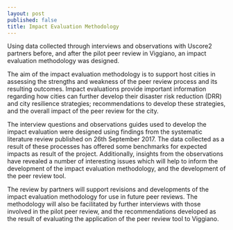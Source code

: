 ```yaml
---
layout: post
published: false
title: Impact Evaluation Methodology
---
```


Using data collected through interviews and observations with Uscore2 partners before, and after the pilot peer review in Viggiano, an impact evaluation methodology was designed.

The aim of the impact evaluation methodology is to support host cities in assessing the strengths and weakness of the peer review process and its resulting outcomes. Impact evaluations provide important information regarding how cities can further develop their disaster risk reduction (DRR) and city resilience strategies; recommendations to develop these strategies, and the overall impact of the peer review for the city.

The interview questions and observations guides used to develop the impact evaluation were designed using findings from the systematic literature review published on 26th September 2017. The data collected as a result of these processes has offered some benchmarks for expected impacts as result of the project. Additionally, insights from the observations have revealed a number of interesting issues which will help to inform the development of the impact evaluation methodology, and the development of the peer review tool.

The review by partners will support revisions and developments of the impact evaluation methodology for use in future peer reviews. The methodology will also be facilitated by further interviews with those involved in the pilot peer review, and the recommendations developed as the result of evaluating the application of the peer review tool to Viggiano. 
